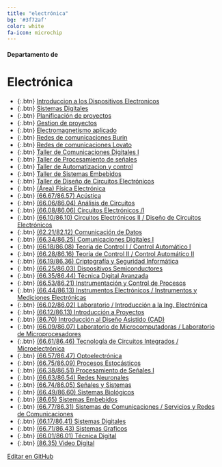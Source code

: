 ```yaml
---
title: "electrónica"
bg: '#3f72af'
color: white
fa-icon: microchip
---
```

#### Departamento de
# Electrónica

<!---
No poner los links de t.joinchat directamente,
>>>> NO USAR https://www.protectyourlinks.com/ <<<<
En lugar de https://t.me/joinchat/SaraSasasa-sa poner j/SaraSasasa-sa
-->
*  {:.btn} [Introduccion a los Dispositivos Electronicos](j/DMszTlNF4hsAaoRpw3IVkg)
*  {:.btn} [Sistemas Digitales](j/+ggypjvmAkjI1MmFh)
*  {:.btn} [Planificación de proyectos](j/+TT4fwxLDjJUyZTUx)
*  {:.btn} [Gestion de proyectos](j/+FIxxd3PxH9czZjEx)
*  {:.btn} [Electromagnetismo aplicado](j/+EELJ3WGUsXMzYjg5)
*  {:.btn} [Redes de comunicaciones Burin](j/+8PzNOw0wxhsxMjRh)
*  {:.btn} [Redes de comunicaciones Lovato](j/DMszTkN3VbX6jtzAv5QPHw)
*  {:.btn} [Taller de Comunicaciones Digitales I](j/nzdJAi1lg1U1NDE5)
*  {:.btn} [Taller de Procesamiento de señales](j/+oGkm5ckiTNE0Yzgx)
*  {:.btn} [Taller de Automatizacion y control](j/https://t.me/+mqtzXOYti3g5ZTRh)
*  {:.btn} [Taller de Sistemas Embebidos](j/DMszThlENqXmSQCkXMy2sA)
*  {:.btn} [Taller de Diseño de Circuitos Electrónicos](j/HNkuMsdEFXBmZDdh)
*  {:.btn} [(Área) Física Electrónica](j/EX0kbupFm840MjQx)
*  {:.btn} [(66.67/86.57) Acústica](j/+Bh-kVnDwqio3MDAx)
*  {:.btn} [(66.06/86.04) Análisis de Circuitos](j/Ogw12k3ExEvv8pONk4bHPQ)
*  {:.btn} [(66.08/86.06) Circuitos Electrónicos /I](j/IQ4_wU67D9F0e3ML6B2G7Q)
*  {:.btn} [(66.10/86.10) Circuitos Electrónicos II / Diseño de Circuitos Electrónicos](j/HNkuMsdEFXBmZDdh)
*  {:.btn} [(62.21/82.12) Comunicación de Datos](j/DMszTkN3VbX6jtzAv5QPHw)
*  {:.btn} [(66.34/86.25) Comunicaciones Digitales I](j/nzdJAi1lg1U1NDE5)
*  {:.btn} [(66.18/86.08) Teoría de Control I / Control Automático I](j/oFHww5Ny-5c0YTkx)
*  {:.btn} [(66.28/86.16) Teoría de Control II / Control Automático II](j/+cMoiSo-YqzBjNmIx)
*  {:.btn} [(66.19/86.36) Criptografía y Seguridad Informática](j/RtIFfhut_eS9uSPFcNf1Kw)
*  {:.btn} [(66.25/86.03) Dispositivos Semiconductores](j/DMszTlNF4hsAaoRpw3IVkg)
*  {:.btn} [(66.35/86.44) Técnica Digital Avanzada](j/+c91tHwYvRzAwNjVh)
*  {:.btn} [(66.53/86.21) Instrumentación y Control de Procesos](j/88sBvCJUOPE1YWIx)
*  {:.btn} [(66.44/86.13) Instrumentos Electrónicos / Instrumentos y Mediciones Electrónicas](j/eyXuTLSbje02NDgx)
*  {:.btn} [(66.02/86.02) Laboratorio / Introducción a la Ing. Electrónica](j/NONsfET3Mm5S7HXnPI4K3w)
*  {:.btn} [(66.12/86.13) Introducción a Proyectos](j/AIm8IgGYNNNjZTQx)
*  {:.btn} [(86.70) Introducción al Diseño Asistido (CAD)](j/_mJONSwsZtw2MDYx)
*  {:.btn} [(66.09/86.07) Laboratorio de Microcomputadoras / Laboratorio de Microprocesadores](j/DMszThlENqXmSQCkXMy2sA)
*  {:.btn} [(66.61/86.46) Tecnología de Circuitos Integrados / Microelectrónica](j/CkvBmqUZlCs0MTNh)
*  {:.btn} [(66.57/86.47) Optoelectrónica](j/XoeO_asHYVdmNzIx)
*  {:.btn} [(66.75/86.09) Procesos Estocásticos](j/xdqRmzXONsowMTYx)
*  {:.btn} [(66.38/86.51) Procesamiento de Señales I](j/BGf_lAGuveoxMDlh)
*  {:.btn} [(66.63/86.54) Redes Neuronales](j/BxPhQ8thIIA2MjVh)
*  {:.btn} [(66.74/86.05) Señales y Sistemas](j/DMszTk0T-76GU5PAZwraJw)
*  {:.btn} [(66.49/86.60) Sistemas Biológicos](j/mcQXlmp2mbJiY2Ix)
*  {:.btn} [(86.65) Sistemas Embebidos](j/1D6R2peJrpozNzVh)
*  {:.btn} [(66.77/86.31) Sistemas de Comunicaciones / Servicios y Redes de Comunicaciones](j/Bje_FbBY2JJmYjcx)
*  {:.btn} [(66.17/86.41) Sistemas Digitales](j/+ggypjvmAkjI1MmFh)
*  {:.btn} [(66.71/86.43) Sistemas Graficos](j/+Q__o-jSB9qI4OGMx)
*  {:.btn} [(66.01/86.01) Técnica Digital](j/5AHHpHW0vmxkMGMx)
*  {:.btn} [(86.35) Video Digital](j/+gRMPlxYPtogwNzkx)

<span class="editongithub">
	<a href="{{site.github.repository_url}}/blob/master/{{page.path}}">
		<i class="fas fa-pen"></i> Editar en GitHub
	</a>
</span>
